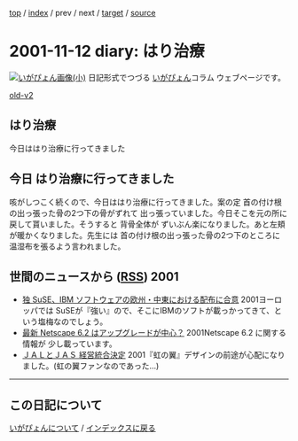 [top](https://igapyon.github.io/diary/) 
 / [index](https://igapyon.github.io/diary/2001/index.html) 
 / prev 
 / next 
 / [target](https://igapyon.github.io/diary/2001/ig011112.html) 
 / [source](https://github.com/igapyon/diary/blob/gh-pages/2001/ig011112.html.src.md) 

2001-11-12 diary: はり治療
=====================================================================================================
[![いがぴょん画像(小)](https://igapyon.github.io/diary/images/iga200306s.jpg "いがぴょん")](https://igapyon.github.io/diary/memo/memoigapyon.html) 日記形式でつづる [いがぴょん](https://igapyon.github.io/diary/memo/memoigapyon.html)コラム ウェブページです。

[old-v2](ig011112-orig.html)

## はり治療

今日ははり治療に行ってきました


## 今日 はり治療に行ってきました

咳がしつこく続くので、今日ははり治療に行ってきました。案の定 首の付け根の出っ張った骨の2つ下の骨がずれて 出っ張っていました。今日そこを元の所に戻して貰いました。そうすると 背骨全体が ずいぶん楽になりました。あと左頬が暖かくなりました。先生には 首の付け根の出っ張った骨の2つ下のところに 温湿布を張るよう言われました。

## 世間のニュースから ([RSS](ig011112-news.xml)) 2001

* [独 SuSE、IBM ソフトウェアの欧州・中東における配布に合意](http://japan.internet.com/linuxtoday/20011110/3.html)  2001ヨーロッパでは SuSEが『強い』ので、そこにIBMのソフトが載っかってきて、という塩梅なのでしょう。
* [最新 Netscape 6.2 はアップグレードが中心？](http://japan.internet.com/linuxtoday/20011110/1.html)  2001Netscape 6.2 に関する情報が 少し載っています。
* [ＪＡＬとＪＡＳ 経営統合決定](http://www.nhk.or.jp/news/2001/11/12/grri840000008568.html)  2001『虹の翼』デザインの前途が心配になりました。(虹の翼ファンなのであった…)


----------------------------------------------------------------------------------------------------

## この日記について
[いがぴょんについて](https://igapyon.github.io/diary/memo/memoigapyon.html) / [インデックスに戻る](https://igapyon.github.io/diary/idxall.html)
